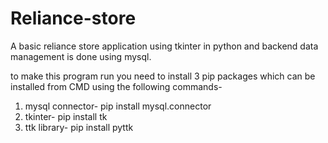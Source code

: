 # Reliance-store
 A basic reliance store application using tkinter in python and backend data management is done using mysql.
 
to make this program run you need to install 3 pip packages which can be installed from CMD using the following commands-

1. mysql connector- pip install mysql.connector
2. tkinter- pip install tk
3. ttk library- pip install pyttk
